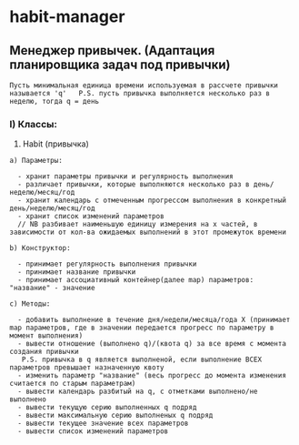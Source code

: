 # habit-manager

## Менеджер привычек.  (Адаптация планировщика задач под привычки)

`Пусть минимальная единица времени используемая в рассчете привычки называется 'q'  
P.S. пусть привычка выполняется несколько раз в неделю, тогда q = день`

### I) Классы:
  1) Habit (привычка)
 
    a) Параметры:  
    
      - хранит параметры привычки и регулярность выполнения  
      - различает привычки, которые выполняются несколько раз в день/неделю/месяц/год  
      - хранит календарь с отмеченным прогрессом выполнения в конкретный день/неделю/месяц/год  
      - хранит список изменений параметров  
      // NB разбивает наименьшую единицу измерения на x частей, в зависимости от кол-ва ожидаемых выполнений в этот промежуток времени

    b) Конструктор:
    
      - принимает регулярность выполнения привычки  
      - принимает название привычки  
      - принимает ассоциативный контейнер(далее map) параметров: "название" - значение
    
    c) Методы:
    
      - добавить выполнение в течение дня/недели/месяца/года X (принимает map параметров, где в значении передается прогресс по параметру в момент выполнения)  
      - вывести отношение (выполнено q)/(квота q) за все время с момента создания привычки  
       P.S. привычка в q является выполненой, если выполнение ВСЕХ параметров превышает назначенную квоту  
      - изменить параметр "название" (весь прогресс до момента изменения считается по старым параметрам)  
      - вывести календарь разбитый на q, с отметками выполнено/не выполнено  
      - вывести текущую серию выполненных q подряд  
      - вывести максимальную серию выполненых q подряд  
      - вывести текущее значение всех параметров  
      - вывести список изменений параметров
